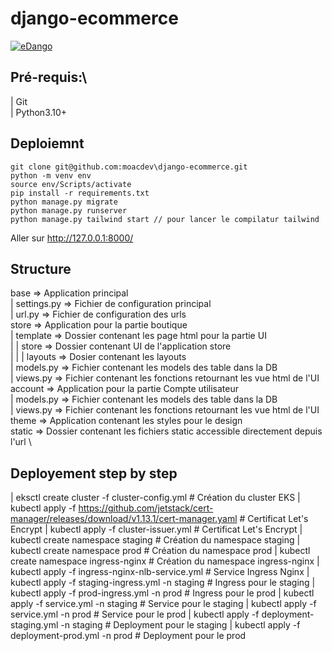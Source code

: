 # django-ecommerce

[![eDango](https://i.postimg.cc/7hd2bK8S/Screen-Shot-2022-08-26-at-17-40-00.png)](https://postimg.cc/ZvPRMFqq)

## Pré-requis:\

| Git\
| Python3.10+

## Deploiemnt

    git clone git@github.com:moacdev\django-ecommerce.git
    python -m venv env
    source env/Scripts/activate
    pip install -r requirements.txt
    python manage.py migrate
    python manage.py runserver
    python manage.py tailwind start // pour lancer le compilatur tailwind

Aller sur http://127.0.0.1:8000/

## Structure

base => Application principal \
| settings.py => Fichier de configuration principal \
| url.py => Fichier de configuration des urls \
store => Application pour la partie boutique \
| template => Dossier contenant les page html pour la partie UI \
| | store => Dossier contenant UI de l'application store \
| | | layouts => Dosier contenant les layouts \
| models.py => Fichier contenant les models des table dans la DB \
| views.py => Fichier contenant les fonctions retournant les vue html de l'UI \
account => Application pour la partie Compte utilisateur \
| models.py => Fichier contenant les models des table dans la DB \
| views.py => Fichier contenant les fonctions retournant les vue html de l'UI \
theme => Application contenant les styles pour le design \
static => Dossier contenant les fichiers static accessible directement depuis l'url \

## Deployement step by step

| eksctl create cluster -f cluster-config.yml # Création du cluster EKS
| kubectl apply -f https://github.com/jetstack/cert-manager/releases/download/v1.13.1/cert-manager.yaml # Certificat Let's Encrypt
| kubectl apply -f cluster-issuer.yml # Certificat Let's Encrypt
| kubectl create namespace staging # Création du namespace staging
| kubectl create namespace prod # Création du namespace prod
| kubectl create namespace ingress-nginx # Création du namespace ingress-nginx
| kubectl apply -f ingress-nginx-nlb-service.yml # Service Ingress Nginx
| kubectl apply -f staging-ingress.yml -n staging # Ingress pour le staging
| kubectl apply -f prod-ingress.yml -n prod # Ingress pour le prod
| kubectl apply -f service.yml -n staging # Service pour le staging
| kubectl apply -f service.yml -n prod # Service pour le prod
| kubectl apply -f deployment-staging.yml -n staging # Deployment pour le staging
| kubectl apply -f deployment-prod.yml -n prod # Deployment pour le prod

